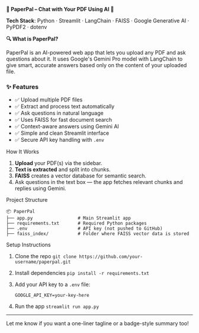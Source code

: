 **📄 PaperPal – Chat with Your PDF Using AI 🤖**

**Tech Stack**: Python · Streamlit · LangChain · FAISS · Google Generative AI · PyPDF2 · dotenv

**🔍 What is PaperPal?**

PaperPal is an AI-powered web app that lets you upload any PDF and ask questions about it. It uses Google's Gemini Pro model with LangChain to give smart, accurate answers based only on the content of your uploaded file.

### ✨ Features

* ✅ Upload multiple PDF files
* ✅ Extract and process text automatically
* ✅ Ask questions in natural language
* ✅ Uses FAISS for fast document search
* ✅ Context-aware answers using Gemini AI
* ✅ Simple and clean Streamlit interface
* ✅ Secure API key handling with `.env`

How It Works

1. **Upload** your PDF(s) via the sidebar.
2. **Text is extracted** and split into chunks.
3. **FAISS** creates a vector database for semantic search.
4. Ask questions in the text box — the app fetches relevant chunks and replies using Gemini.

Project Structure

```
📦 PaperPal
├── app.py                 # Main Streamlit app
├── requirements.txt       # Required Python packages
├── .env                   # API key (not pushed to GitHub)
├── faiss_index/           # Folder where FAISS vector data is stored
```

Setup Instructions

1. Clone the repo
   `git clone https://github.com/your-username/paperpal.git`

2. Install dependencies
   `pip install -r requirements.txt`

3. Add your API key to a `.env` file:

   ```
   GOOGLE_API_KEY=your-key-here
   ```

4. Run the app
   `streamlit run app.py`

---

Let me know if you want a one-liner tagline or a badge-style summary too!
